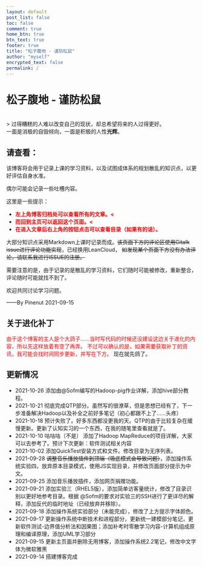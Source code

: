 ```yaml
---
layout: default
post_list: false
toc: false
comment: true
home_btn: true
btn_text: true
footer: true
title: "松子腹地 - 谨防松鼠"
author: "myself"
encrypted_text: false
permalink: /
---
```


# 松子腹地 - 谨防松鼠

<br> 
> 过得糟糕的人难以改变自己的现状，却总希望将来的人过得更好。<br>一面是消极的自毁倾向，一面是积极的人性<b>光辉</b>。​

## 请查看：

该博客将会用于记录上课的学习资料，以及试图成体系的规划散乱的知识点，以更好评估自身水准。

偶尔可能会记录一些吐槽内容。

这里是一些提示：

+ **<font color="red"> 左上角博客归档处可以查看所有的文章。<</font>**
+ **<font color="red"> 而回到主页可以返回这个页面。<</font>**
+ **<font color="red"> 在进入文章后右上角的按钮点击可以查看目录（如果有的话）。</font>**

大部分知识点采用Markdown上课时记录而成。~~该页面下方的评论区使用Gitalk issue进行评论功能实现~~，已经换用LeanCloud， ~~如发现某个页面下方没有办法评论，请联系我进行ISSUE的注册。~~

需要注意的是，由于记录的是散乱的学习资料，它们随时可能被修改，重新整合，评论随时可能就找不到了。

欢迎共同讨论学习问题。

——By Pinenut 2021-09-15
## 关于进化补丁
<font color="red">由于这个博客的主人是个大鸽子……当时写代码的时候还没建设这边关于进化的内容，所以先这样放着有空了再弄。</font>
<font color="red">不过可以确认的是，如果需要获取补丁的资讯，我可能会找时间同步更新，并写在下方。</font>
 现在就先鸽了。
  
  
## 更新情况
- 2021-10-26 添加由@Sofm编写的Hadoop-pig作业详解，添加hive部分教程。
- 2021-10-21 彻底完成QTP部分。虽然写的很潦草，但是思想已经有了，下一步准备解决Hadoop以及补全之前好多笔记（初心都跟不上了……头疼）
- 2021-10-18 预计失败了。好多东西都没更我的天。QTP的由于比较复杂在缓慢更新。更新了认知实习的一个东西，在我的随笔里查看就是了。
- 2021-10-10 咕咕咕（不是） 添加了Hadoop MapReduce的项目详解，大家可以去参考了。预计下次更新：软件测试相关内容
- 2021-10-02 添加QuickTest安装方式和文件。修改目录为无序列表。
- 2021-09-28 ~~调整音乐播放插件到顶端（吸底模式会导致问题）~~，添加操作系统实验四，放弃原本目录模式，使用JS实现目录，并修改页面部分提示为中文。
- 2021-09-25 添加音乐播放插件，添加网页捐赠功能。
- 2021-09-21 添加实验三（RHEL5版），添加简单访客量统计，修改了目录识别以更好地参考目录。根据 @Sofm的要求对实验三的SSH进行了更详尽的解释，添加反代的临时地址（已经放弃并移除）。
- 2021-09-18 添加操作系统实验部分（未能完成），修改了上方提示字体颜色。
- 2021-09-17 更新操作系统中断技术和进程部分，更新统一建模部分笔记，更新软件测试-边界值分析法和因果图；添加补考时零散学习内容-计算机组成原理和编译原理，添加UML学习部分
- 2021-09-15 更新主页面并删除无用博客，添加操作系统2.2笔记，修改中文字体为微软雅黑
- 2021-09-14 搭建博客完成


